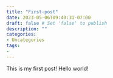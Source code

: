 ```yaml
---
title: "First-post"
date: 2023-05-06T09:40:31-07:00
draft: false # Set 'false' to publish
description: ""
categories:
- Uncategories
tags:
- 
---
```

This is my first post! Hello world!
